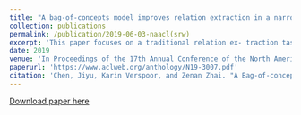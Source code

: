 ```yaml
---
title: "A bag-of-concepts model improves relation extraction in a narrow knowledge domain with limited data."
collection: publications
permalink: /publication/2019-06-03-naacl(srw)
excerpt: 'This paper focuses on a traditional relation ex- traction task in the context of limited annotated data and a narrow knowledge domain. We ex- plore this task with a clinical corpus consisting of 200 breast cancer follow-up treatment let- ters in which 16 distinct types of relations are annotated. We experiment with an approach to extracting typed relations called window- bounded co-occurrence (WBC), which uses an adjustable context window around entity men- tions of a relevant type, and compare its per- formance with a more typical intra-sentential co-occurrence baseline. We further introduce a new bag-of-concepts (BoC) approach to fea- ture engineering based on the state-of-the-art word embeddings and word synonyms. We demonstrate the competitiveness of BoC by comparing with methods of higher complex- ity, and explore its effectiveness on this small dataset.'
date: 2019
venue: 'In Proceedings of the 17th Annual Conference of the North American Chapter of the Association for Computational Linguistics: Human Language Technologies Student Research Workshop (NAACL-HLT SRW), Minneapolis, 2019'
paperurl: 'https://www.aclweb.org/anthology/N19-3007.pdf'
citation: 'Chen, Jiyu, Karin Verspoor, and Zenan Zhai. "A Bag-of-concepts Model Improves Relation Extraction in a Narrow Knowledge Domain with Limited Data." Proceedings of the 2019 Conference of the North American Chapter of the Association for Computational Linguistics: Student Research Workshop. 2019.'
---
```


[Download paper here](https://www.aclweb.org/anthology/N19-3007.pdf)
